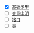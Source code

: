 + [x] [基础类型](https://github.com/houwhu/Front-end/wiki/%E5%9F%BA%E7%A1%80%E7%B1%BB%E5%9E%8B)
+ [ ] [变量申明]()
+ [ ] [接口]()
+ [ ] [类]()
